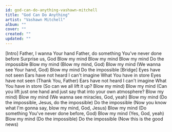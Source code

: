 ```yaml
---
id: god-can-do-anything-vashawn-mitchell
title: "God Can Do Anything"
artist: "Vashawn Mitchell"
album: ""
cover: ""
created: ""
updated: ""
---
```


[Intro]
Father, I wanna Your hand
Father, do something You've never done before
Surprise us, God
Blow my mind
Blow my mind
Blow my mind
Do the impossible
Blow my mind (Blow my mind, God)
Blow my mind (We wanna see Your hand, God)
Blow my mind
Do the impossible
[Bridge]
Eyes have not seen
Ears have not heard
I can't imagine
What You have in store
Eyes have not seen (Thank You, Father)
Ears have not heard
I can't imagine
What You have in store (So can we all lift it up? Blow my mind)
Blow my mind (Can you lift just one hand and just say that into your own atmosphere? Blow my mind)
Blow my mind (We wanna see miracles, God, yeah)
Blow my mind (Do the impossible, Jesus, do the impossible)
Do thе impossible (Now you know what I'm gonna say, blow my mind, God, Jesus)
Blow my mind (Do something You'vе never done before, God)
Blow my mind (Yes, God, yeah)
Blow my mind (Do the impossible)
Do the impossible (Now this is the good news)